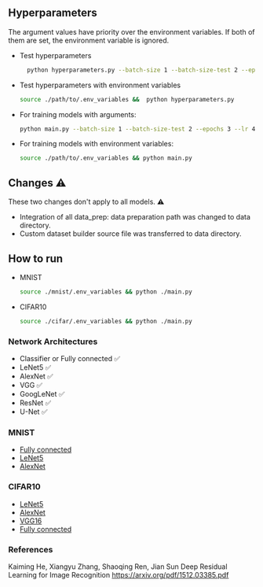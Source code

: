 <!-- source: https://github.com/othneildrew/Best-README-Template/blob/master/BLANK_README.md -->
<div id="top"></div>
<!--
*** Thanks for checking out the Best-README-Template. If you have a suggestion
*** that would make this better, please fork the repo and create a pull request
*** or simply open an issue with the tag "enhancement".
*** Don't forget to give the project a star!
*** Thanks again! Now go create something AMAZING! :D
-->

<!-- PROJECT SHIELDS -->
<!--
*** I'm using markdown "reference style" links for readability.
*** Reference links are enclosed in brackets [ ] instead of parentheses ( ).
*** See the bottom of this document for the declaration of the reference variables
*** for contributors-url, forks-url, etc. This is an optional, concise syntax you may use.
*** https://www.markdownguide.org/basic-syntax/#reference-style-links
-->

<!-- [![Contributors][contributors-shield]][contributors-url]
[![Forks][forks-shield]][forks-url]
[![Stargazers][stars-shield]][stars-url]
[![Issues][issues-shield]][issues-url]
[![MIT License][license-shield]][license-url]
[![LinkedIn][linkedin-shield]][linkedin-url]
 -->

<!-- PROJECT LOGO -->
<!-- <br />
<div align="center">
  <a href="https://github.com/github_username/repo_name">
    <img src="images/logo.png" alt="Logo" width="80" height="80">
  </a>

<h3 align="center">project_title</h3>

  <p align="center">
    project_description
    <br />
    <a href="https://github.com/github_username/repo_name"><strong>Explore the docs »</strong></a>
    <br />
    <br />
    <a href="https://github.com/github_username/repo_name">View Demo</a>
    ·
    <a href="https://github.com/github_username/repo_name/issues">Report Bug</a>
    ·
    <a href="https://github.com/github_username/repo_name/issues">Request Feature</a>
  </p>
</div> -->

<!-- TABLE OF CONTENTS -->
<!-- <details>
  <summary>Table of Contents</summary>
  <ol>
    <li>
      <a href="#about-the-project">About The Project</a>
      <ul>
        <li><a href="#built-with">Built With</a></li>
      </ul>
    </li>
    <li>
      <a href="#getting-started">Getting Started</a>
      <ul>
        <li><a href="#prerequisites">Prerequisites</a></li>
        <li><a href="#installation">Installation</a></li>
      </ul>
    </li>
    <li><a href="#usage">Usage</a></li>
    <li><a href="#roadmap">Roadmap</a></li>
    <li><a href="#contributing">Contributing</a></li>
    <li><a href="#license">License</a></li>
    <li><a href="#contact">Contact</a></li>
    <li><a href="#acknowledgments">Acknowledgments</a></li>
  </ol>
</details> -->

<!-- ABOUT THE PROJECT -->

## Hyperparameters

The argument values have priority over the environment variables.
If both of them are set, the environment variable is ignored.

- Test hyperparameters
  ```sh
    python hyperparameters.py --batch-size 1 --batch-size-test 2 --epochs 3 --lr 4 --momentum 5 --reproducibility 6
  ```
- Test hyperparameters with environment variables

  ```sh
  source ./path/to/.env_variables &&  python hyperparameters.py
  ```

- For training models with arguments:
  ```sh
  python main.py --batch-size 1 --batch-size-test 2 --epochs 3 --lr 4 --momentum 5 --reproducibility 6
  ```
- For training models with environment variables:
  ```sh
  source ./path/to/.env_variables && python main.py
  ```

## Changes ⚠️

These two changes don't apply to all models. ⚠️

- Integration of all data_prep: data preparation path was changed to data directory.
- Custom dataset builder source file was transferred to data directory.

## How to run

<!-- [![Product Name Screen Shot][product-screenshot]](https://example.com) -->

<!-- Here's a blank template to get started: To avoid retyping too much info. Do a search and replace with your text editor for the following: `github_username`, `repo_name`, `twitter_handle`, `linkedin_username`, `email`, `email_client`, `project_title`, `project_description`

<p align="right">(<a href="#top">back to top</a>)</p> -->

- MNIST

  ```sh
  source ./mnist/.env_variables && python ./main.py
  ```

- CIFAR10
  ```sh
  source ./cifar/.env_variables && python ./main.py
  ```

### Network Architectures

- Classifier or Fully connected ✅
- LeNet5 ✅
- AlexNet ✅
- VGG ✅
- GoogLeNet ✅
- ResNet ✅
- U-Net ✅

### MNIST

- [Fully connected](https://github.com/mohsenhariri/ml-simple-models/blob/master/mnist/model_type1_fc.py)
- [LeNet5](https://github.com/mohsenhariri/ml-simple-models/blob/master/mnist/lenet5.py)
- [AlexNet](https://github.com/mohsenhariri/ml-simple-models/blob/master/mnist/alex.py)

### CIFAR10

- [LeNet5](https://github.com/mohsenhariri/ml-simple-models/blob/master/cifar/lenet5.py)
- [AlexNet](https://github.com/mohsenhariri/ml-simple-models/blob/master/cifar/alex.py)
- [VGG16](https://github.com/mohsenhariri/ml-simple-models/blob/master/cifar/vgg16.py)
- [Fully connected](https://github.com/mohsenhariri/ml-simple-models/blob/master/cifar)

### References

Kaiming He, Xiangyu Zhang, Shaoqing Ren, Jian Sun Deep Residual Learning for Image Recognition https://arxiv.org/pdf/1512.03385.pdf

<!-- [1] -->

<!-- [1]: https://en.wikipedia.org/wiki/Hobbit#Lifestyle -->
<!-- [1]: https://en.wikipedia.org/wiki/Hobbit#Lifestyle "Hobbit lifestyles" -->
<!-- [1]: https://en.wikipedia.org/wiki/Hobbit#Lifestyle 'Hobbit lifestyles' -->
<!-- [1]: https://en.wikipedia.org/wiki/Hobbit#Lifestyle (Hobbit lifestyles) -->
<!-- [1]: <https://en.wikipedia.org/wiki/Hobbit#Lifestyle> "Hobbit lifestyles" -->
<!-- [1]: <https://en.wikipedia.org/wiki/Hobbit#Lifestyle> 'Hobbit lifestyles' -->
<!-- [1]: <https://en.wikipedia.org/wiki/Hobbit#Lifestyle> (Hobbit lifestyles) -->

<!-- <p align="right">(<a href="#top">back to top</a>)</p> -->

<!-- GETTING STARTED -->

<!-- ## Getting Started

This is an example of how you may give instructions on setting up your project locally.
To get a local copy up and running follow these simple example steps. -->

<!-- ### Prerequisites

This is an example of how to list things you need to use the software and how to install them.

- npm
  ```sh
  npm install npm@latest -g
  ``` -->

<!-- ### Installation -->

<!-- 1. Get a free API Key at [https://example.com](https://example.com)
2. Clone the repo
   ```sh
   git clone https://github.com/github_username/repo_name.git
   ```
3. Install NPM packages
   ```sh
   npm install
   ```
4. Enter your API in `config.js`
   ```js
   const API_KEY = "ENTER YOUR API";
   ``` -->

<!-- <p align="right">(<a href="#top">back to top</a>)</p> -->

<!-- USAGE EXAMPLES -->

<!-- ## Usage -->
<!--
Use this space to show useful examples of how a project can be used. Additional screenshots, code examples and demos work well in this space. You may also link to more resources.

_For more examples, please refer to the [Documentation](https://example.com)_

<p align="right">(<a href="#top">back to top</a>)</p>

ROADMAP -->

<!-- ## Roadmap

- [] Feature 1
- [] Feature 2
- [] Feature 3
  - [] Nested Feature -->

<!-- See the [open issues](https://github.com/github_username/repo_name/issues) for a full list of proposed features (and known issues). -->

<!-- <p align="right">(<a href="#top">back to top</a>)</p> -->

<!-- CONTRIBUTING -->

<!-- ## Contributing

Contributions are what make the open source community such an amazing place to learn, inspire, and create. Any contributions you make are **greatly appreciated**.

If you have a suggestion that would make this better, please fork the repo and create a pull request. You can also simply open an issue with the tag "enhancement".
Don't forget to give the project a star! Thanks again! -->

<!-- 1. Fork the Project
2. Create your Feature Branch (`git checkout -b feature/AmazingFeature`)
3. Commit your Changes (`git commit -m 'Add some AmazingFeature'`)
4. Push to the Branch (`git push origin feature/AmazingFeature`)
5. Open a Pull Request -->

<!-- <p align="right">(<a href="#top">back to top</a>)</p> -->

<!-- LICENSE -->

<!-- ## License

Distributed under the MIT License. See `LICENSE.txt` for more information. -->

<!-- <p align="right">(<a href="#top">back to top</a>)</p> -->

<!-- CONTACT -->

<!-- ## Contact

Your Name - [@twitter_handle](https://twitter.com/twitter_handle) - email@email_client.com

Project Link: [https://github.com/github_username/repo_name](https://github.com/github_username/repo_name) -->

<!-- <p align="right">(<a href="#top">back to top</a>)</p> -->

<!-- ACKNOWLEDGMENTS -->

<!-- ## Acknowledgments -->
<!--
- []()
- []()
- []() -->

<!-- <p align="right">(<a href="#top">back to top</a>)</p> -->

<!-- MARKDOWN LINKS & IMAGES -->
<!-- https://www.markdownguide.org/basic-syntax/#reference-style-links -->

<!-- [contributors-shield]: https://img.shields.io/github/contributors/github_username/repo_name.svg?style=for-the-badge
[contributors-url]: https://github.com/github_username/repo_name/graphs/contributors
[forks-shield]: https://img.shields.io/github/forks/github_username/repo_name.svg?style=for-the-badge
[forks-url]: https://github.com/github_username/repo_name/network/members
[stars-shield]: https://img.shields.io/github/stars/github_username/repo_name.svg?style=for-the-badge
[stars-url]: https://github.com/github_username/repo_name/stargazers
[issues-shield]: https://img.shields.io/github/issues/github_username/repo_name.svg?style=for-the-badge
[issues-url]: https://github.com/github_username/repo_name/issues
[license-shield]: https://img.shields.io/github/license/github_username/repo_name.svg?style=for-the-badge
[license-url]: https://github.com/github_username/repo_name/blob/master/LICENSE.txt
[linkedin-shield]: https://img.shields.io/badge/-LinkedIn-black.svg?style=for-the-badge&logo=linkedin&colorB=555
[linkedin-url]: https://linkedin.com/in/linkedin_username
[product-screenshot]: images/screenshot.png -->
